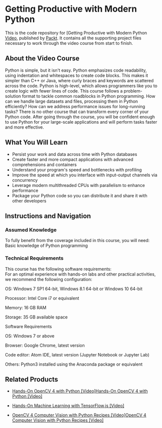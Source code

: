 ﻿# Getting Productive with Modern Python
This is the code repository for [Getting Productive with Modern Python [Video](https://www.packtpub.com/application-development/getting-productive-modern-python-video), published by [Packt](https://www.packtpub.com/?utm_source=github). It contains all the supporting project files necessary to work through the video course from start to finish.
## About the Video Course
Python is simple, but it isn't easy. Python emphasizes code readability, using indentation and whitespaces to create code blocks. This makes it simpler than C++ or Java, where curly braces and keywords are scattered across the code. Python is high-level, which allows programmers like you to create logic with fewer lines of code.
This course follows a problem-solution format to tackle common roadblocks in Python programming. How can we handle large datasets and files, processing them in Python efficiently? How can we address performance issues for long-running tasks? 
There is no other course that can transform every corner of your Python code. After going through the course, you will be confident enough to use Python for your large-scale applications and will perform tasks faster and more effective.
<H2>What You Will Learn</H2>
<DIV class=book-info-will-learn-text>
<UL>
<LI>Persist your work and data across time with Python databases
<LI>Create faster and more compact applications with advanced comprehensions and containers
<LI>Understand your program's speed and bottlenecks with profiling
<LI>Improve the speed at which you interface with input-output channels via concurrency
<LI>Leverage modern multithreaded CPUs with parallelism to enhance performance
<LI>Package your Python code so you can distribute it and share it with other developers</LI></UL></DIV>

## Instructions and Navigation

### Assumed Knowledge
To fully benefit from the coverage included in this course, you will need:
<br/>
Basic knowledge of Python programming

### Technical Requirements
This course has the following software requirements:
<br/>
For an optimal experience with hands-on labs and other practical activities, we recommend the following configuration:


OS: Windows 7 SP1 64-bit, Windows 8.1 64-bit or Windows 10 64-bit

Processor: Intel Core i7 or equivalent

Memory: 16 GB RAM

Storage: 35 GB available space



Software Requirements


OS: Windows 7 or above

Browser: Google Chrome, latest version

Code editor: Atom IDE, latest version (Jupyter Notebook or Jupyter Lab)

Others: Python3 installed using the Anaconda package or equivalent 


## Related Products
* [Hands-On OpenCV 4 with Python [Video]Hands-On OpenCV 4 with Python [Video]](https://www.packtpub.com/big-data-and-business-intelligence/hands-opencv-4-python-video?utm_source=github&utm_medium=repository&utm_campaign=9781789618464)

* [Hands-On Machine Learning with TensorFlow.js [Video]](https://www.packtpub.com/application-development/hands-machine-learning-tensorflowjs-video?utm_source=github&utm_medium=repository&utm_campaign=9781789613155)

* [OpenCV 4 Computer Vision with Python Recipes [Video]OpenCV 4 Computer Vision with Python Recipes [Video]](https://www.packtpub.com/application-development/opencv-4-computer-vision-python-recipes-video?utm_source=github&utm_medium=repository&utm_campaign=9781789950816)

